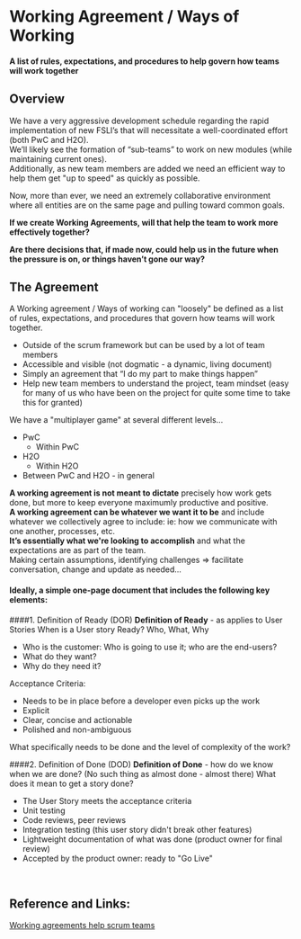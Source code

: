 # Working Agreement / Ways of Working
#### A list of rules, expectations, and procedures to help govern how teams will work together

## Overview
We have a very aggressive development schedule regarding the rapid implementation of new FSLI’s that will necessitate a well-coordinated effort  (both PwC and H2O).<br/>
We’ll likely see the formation of “sub-teams” to work on new modules (while maintaining current ones).<br/>
Additionally, as new team members are added we need an efficient way to help them get "up to speed" as quickly as possible.

Now, more than ever, we need an extremely collaborative environment where all entities are on the same page and pulling toward common goals.

**If we create Working Agreements, will that help the team to work more effectively together?**

**Are there decisions that, if made now, could help us in the future when the pressure is on, or things haven’t gone our way?**

## The Agreement
A Working agreement / Ways of working can "loosely" be defined as a list of rules, expectations, and procedures that govern how teams will work together.
- Outside of the scrum framework but can be used by a lot of team members
- Accessible and visible (not dogmatic -  a dynamic, living document)
- Simply an agreement that “I do my part to make things happen”
- Help new team members to understand the project, team mindset (easy for many of us who have been on the project for quite some time to take this for granted)

We have a "multiplayer game" at several different levels...
- PwC
    - Within PwC
- H2O
    - Within H2O
- Between PwC and H2O - in general

**A working agreement is not meant to dictate** precisely how work gets done, but more to keep everyone maximumly productive and positive.<br/>
**A working agreement can be whatever we want it to be** and include whatever we collectively agree to include: ie:  how we communicate with one another, processes, etc.<br/>
**It’s essentially what we're looking to accomplish** and what the expectations are as part of the team.<br/>
Making certain assumptions, identifying challenges => facilitate conversation, change and update as needed...

#### Ideally, a simple one-page document that includes the following key elements:
####1. Definition of Ready (DOR)
**Definition of Ready** - as applies to User Stories
When is a User story Ready?
Who, What, Why
- Who is the customer: Who is going to use it; who are the end-users?
- What do they want?
- Why do they need it?

Acceptance Criteria:
- Needs to be in place before a developer even picks up the work
- Explicit
- Clear, concise and actionable
- Polished and non-ambiguous

What specifically needs to be done and the level of complexity of the work?

####2. Definition of Done (DOD)
**Definition of Done** - how do we know when we are done?
(No such thing as almost done - almost there)
What does it mean to get a story done?
- The User Story meets the acceptance criteria
- Unit testing
- Code reviews, peer reviews
- Integration testing (this user story didn't break other features)
- Lightweight documentation of what was done (product owner for final review)
- Accepted by the product owner: ready to "Go Live"

<br/>

## Reference and Links:
[Working agreements help scrum teams](https://www.clearlyagileinc.com/agile-blog/how-working-agreements-help-scrum-teams)
